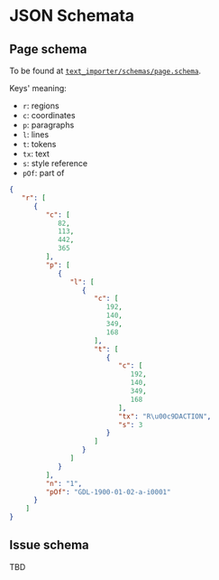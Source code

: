 # JSON Schemata

## Page schema

To be found at [`text_importer/schemas/page.schema`](text_importer/schemas/page.schema).

Keys' meaning:

- `r`: regions
- `c`: coordinates
- `p`: paragraphs
- `l`: lines
- `t`: tokens
- `tx`: text
- `s`: style reference
- `pOf`: part of

```json
{
   "r": [
      {
         "c": [
            82,
            113,
            442,
            365
         ],
         "p": [
            {
               "l": [
                  {
                     "c": [
                        192,
                        140,
                        349,
                        168
                     ],
                     "t": [
                        {
                           "c": [
                              192,
                              140,
                              349,
                              168
                           ],
                           "tx": "R\u00c9DACTION",
                           "s": 3
                        }
                     ]
                  }
               ]
            }
         ],
         "n": "1",
         "pOf": "GDL-1900-01-02-a-i0001"
      }
    ]
}
```

## Issue schema

TBD
